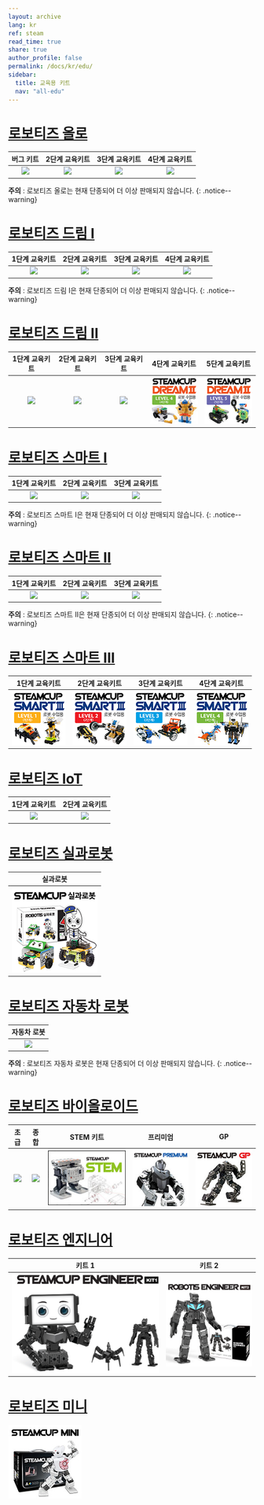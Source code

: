 ```yaml
---
layout: archive
lang: kr
ref: steam
read_time: true
share: true
author_profile: false
permalink: /docs/kr/edu/
sidebar:
  title: 교육용 키트
  nav: "all-edu"
---
```


# [로보티즈 올로](#로보티즈-올로)

|                               버그 키트                               |                             2단계 교육키트                              |                             3단계 교육키트                              |                            4단계 교육키트                             |
| :-------------------------------------------------------------------: | :---------------------------------------------------------------------: | :---------------------------------------------------------------------: | :-------------------------------------------------------------------: |
| [![](/assets/images/edu/ollo/bug_kit.jpg)](/docs/kr/edu/ollo/bugkit/) | [![](/assets/images/edu/ollo/edu_2nd.jpg)](/docs/kr/edu/ollo/explorer/) | [![](/assets/images/edu/ollo/edu_3rd.jpg)](/docs/kr/edu/ollo/inventor/) | [![](/assets/images/edu/ollo/edu_3rd.jpg)](/docs/kr/edu/ollo/ollo-4/) |

**주의** : 로보티즈 올로는 현재 단종되어 더 이상 판매되지 않습니다.
{: .notice--warning}

# [로보티즈 드림 I](#로보티즈-드림-i)

|                               1단계 교육키트                               |                               2단계 교육키트                               |                               3단계 교육키트                               |                               4단계 교육키트                               |
| :------------------------------------------------------------------------: | :------------------------------------------------------------------------: | :------------------------------------------------------------------------: | :------------------------------------------------------------------------: |
| [![](/assets/images/edu/dream/dream_l1.jpg)](/docs/kr/edu/dream/dream1-1/) | [![](/assets/images/edu/dream/dream_l2.jpg)](/docs/kr/edu/dream/dream1-2/) | [![](/assets/images/edu/dream/dream_l3.jpg)](/docs/kr/edu/dream/dream1-3/) | [![](/assets/images/edu/dream/dream_l4.jpg)](/docs/kr/edu/dream/dream1-4/) |

**주의** : 로보티즈 드림 I은 현재 단종되어 더 이상 판매되지 않습니다.
{: .notice--warning}

# [로보티즈 드림 II](#로보티즈-드림-ii)

|                                            1단계 교육키트                                             |                                            2단계 교육키트                                             |                                            3단계 교육키트                                             |                                            4단계 교육키트                                             |                                            5단계 교육키트                                             |
| :---------------------------------------------------------------------------------------------------: | :---------------------------------------------------------------------------------------------------: | :---------------------------------------------------------------------------------------------------: | :---------------------------------------------------------------------------------------------------: | :---------------------------------------------------------------------------------------------------: |
| [![](/assets/images/edu/dream/dream2/robotis_dreamⅡ_lv1_tn_110_kr.jpg)](/docs/kr/edu/dream/dream2-1/) | [![](/assets/images/edu/dream/dream2/robotis_dreamⅡ_lv2_tn_110_kr.jpg)](/docs/kr/edu/dream/dream2-2/) | [![](/assets/images/edu/dream/dream2/robotis_dreamⅡ_lv3_tn_110_kr.jpg)](/docs/kr/edu/dream/dream2-3/) | [![](/assets/images/edu/dream/dream2/robotis_dream2_lv4_tn_110_kr.jpg)](/docs/kr/edu/dream/dream2-4/) | [![](/assets/images/edu/dream/dream2/robotis_dream2_lv5_tn_110_kr.jpg)](/docs/kr/edu/dream/dream2-5/) |

# [로보티즈 스마트 I](#로보티즈-스마트-i)

|                               1단계 교육키트                               |                               2단계 교육키트                               |                               3단계 교육키트                               |
| :------------------------------------------------------------------------: | :------------------------------------------------------------------------: | :------------------------------------------------------------------------: |
| [![](/assets/images/edu/smart/smart1_1.jpg)](/docs/kr/edu/smart/smart1-1/) | [![](/assets/images/edu/smart/smart1_2.jpg)](/docs/kr/edu/smart/smart1-2/) | [![](/assets/images/edu/smart/smart1_3.jpg)](/docs/kr/edu/smart/smart1-3/) |

**주의** : 로보티즈 스마트 I은 현재 단종되어 더 이상 판매되지 않습니다.
{: .notice--warning}

# [로보티즈 스마트 II](#로보티즈-스마트-ii)

|                               1단계 교육키트                               |                               2단계 교육키트                               |                               3단계 교육키트                               |
| :------------------------------------------------------------------------: | :------------------------------------------------------------------------: | :------------------------------------------------------------------------: |
| [![](/assets/images/edu/smart/smart2_1.jpg)](/docs/kr/edu/smart/smart2-1/) | [![](/assets/images/edu/smart/smart2_2.jpg)](/docs/kr/edu/smart/smart2-2/) | [![](/assets/images/edu/smart/smart2_3.jpg)](/docs/kr/edu/smart/smart2-3/) |

**주의** : 로보티즈 스마트 II은 현재 단종되어 더 이상 판매되지 않습니다.
{: .notice--warning}

# [로보티즈 스마트 III](#로보티즈-스마트-iii)

|                               1단계 교육키트                               |                               2단계 교육키트                               |                               3단계 교육키트                               |                               4단계 교육키트                               |
| :------------------------------------------------------------------------: | :------------------------------------------------------------------------: | :------------------------------------------------------------------------: | :------------------------------------------------------------------------: |
| [![](/assets/images/edu/smart/smart3_1.jpg)](/docs/kr/edu/smart/smart3-1/) | [![](/assets/images/edu/smart/smart3_2.jpg)](/docs/kr/edu/smart/smart3-2/) | [![](/assets/images/edu/smart/smart3_3.jpg)](/docs/kr/edu/smart/smart3-3/) | [![](/assets/images/edu/smart/smart3_4.jpg)](/docs/kr/edu/smart/smart3-4/) |

# [로보티즈 IoT](#로보티즈-iot)

|                                   1단계 교육키트                                    |                                   2단계 교육키트                                    |
| :---------------------------------------------------------------------------------: | :---------------------------------------------------------------------------------: |
| [![](/assets/images/edu/iot/robotis_iot_level1_tn_kr.jpg)](/docs/kr/edu/iot/iot-1/) | [![](/assets/images/edu/iot/robotis_iot_level2_tn_kr.jpg)](/docs/kr/edu/iot/iot-2/) |

# [로보티즈 실과로봇](#로보티즈-실과로봇)

|                                    실과로봇                                    |
| :----------------------------------------------------------------------------: |
| [![](/assets/images/edu/info/info_entry_product.png)](/docs/kr/edu/info/#개요) |

# [로보티즈 자동차 로봇](#로보티즈-자동차-로봇)

|                               자동차 로봇                                |
| :----------------------------------------------------------------------: |
| [![](/assets/images/edu/car/car_robot_thumbnail.jpg)](/docs/kr/edu/car/) |

**주의** : 로보티즈 자동차 로봇은 현재 단종되어 더 이상 판매되지 않습니다.
{: .notice--warning}

# [로보티즈 바이올로이드](#로보티즈-바이올로이드)

|                                        초급                                        |                                             종합                                             |                                 STEM 키트                                  |                                   프리미엄                                   |                                 GP                                 |
| :--------------------------------------------------------------------------------: | :------------------------------------------------------------------------------------------: | :------------------------------------------------------------------------: | :--------------------------------------------------------------------------: | :----------------------------------------------------------------: |
| [![](/assets/images/edu/bioloid/beginner_kit.jpg)](/docs/kr/edu/bioloid/beginner/) | [![](/assets/images/edu/bioloid/comprehensive_kit.jpg)](/docs/kr/edu/bioloid/comprehensive/) | [![](/assets/images/edu/bioloid/stem_kit.jpg)](/docs/kr/edu/bioloid/stem/) | [![](/assets/images/edu/bioloid/premium.jpg)](/docs/kr/edu/bioloid/premium/) | [![](/assets/images/edu/bioloid/gp.jpg)](/docs/kr/edu/bioloid/gp/) |

# [로보티즈 엔지니어](#로보티즈-엔지니어)

|                                         키트 1                                         |                                             키트 2                                              |
| :------------------------------------------------------------------------------------: | :---------------------------------------------------------------------------------------------: |
| [![](/assets/images/edu/engineer/kit1/enginner_main.png)](/docs/kr/edu/engineer/kit1/) | [![](/assets/images/edu/engineer/kit2/kit2_main.png)](/docs/kr/edu/engineer/kit2_introduction/) |

# [로보티즈 미니](#로보티즈-미니)

[![](/assets/images/edu/mini/mini.jpg)](/docs/kr/edu/mini/)
